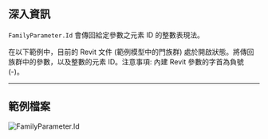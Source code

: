 ## 深入資訊
`FamilyParameter.Id` 會傳回給定參數之元素 ID 的整數表現法。

在以下範例中，目前的 Revit 文件 (範例模型中的門族群) 處於開啟狀態。將傳回族群中的參數，以及整數的元素 ID。注意事項: 內建 Revit 參數的字首為負號 (-)。
___
## 範例檔案

![FamilyParameter.Id](./Revit.Elements.FamilyParameter.Id_img.jpg)
